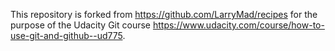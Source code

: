 This repository is forked from https://github.com/LarryMad/recipes for the purpose of the Udacity Git course https://www.udacity.com/course/how-to-use-git-and-github--ud775.
